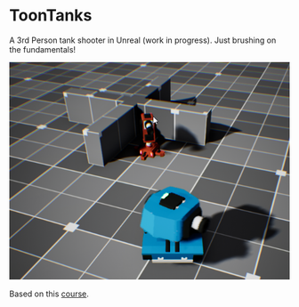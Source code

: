 # ToonTanks

A 3rd Person tank shooter in Unreal (work in progress). Just brushing on the fundamentals!

![Tanks](_Documentation/Screenshots/ToonTanks_01.png)

Based on this [course](https://www.udemy.com/course/unrealcourse/).